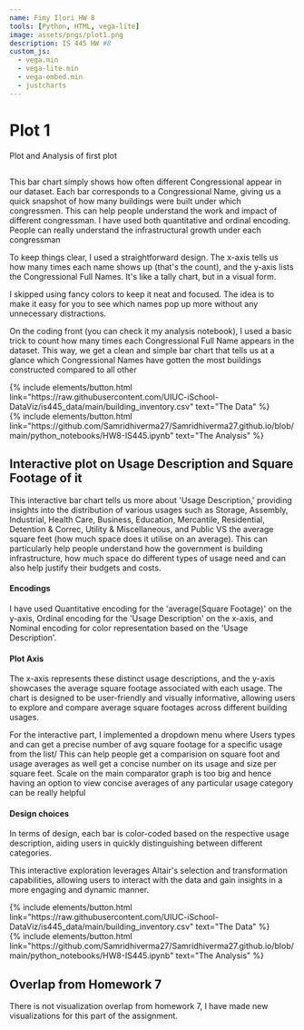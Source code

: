 ```yaml
---
name: Fimy Ilori HW 8
tools: [Python, HTML, vega-lite]
image: assets/pngs/plot1.png
description: IS 445 HW #8 
custom_js:
  - vega.min
  - vega-lite.min
  - vega-embed.min
  - justcharts
---
```



# Plot 1

Plot and Analysis of first plot


## 





<vegachart schema-url="{{ site.baseurl }}/assets/json/visualization.vl (1).json" style="width: 100%"></vegachart>


This bar chart simply shows how often different Congressional appear in our dataset. Each bar corresponds to a Congressional Name, giving us a quick snapshot of how many buildings were built under which congressmen. This can help people understand the work and impact of different congressman. I have used both quantitative and ordinal encoding. People can really understand the infrastructural growth under each congressman


To keep things clear, I used a straightforward design. The x-axis tells us how many times each name shows up (that's the count), and the y-axis lists the Congressional Full Names. It's like a tally chart, but in a visual form.


I skipped using fancy colors to keep it neat and focused. The idea is to make it easy for you to see which names pop up more without any unnecessary distractions.


On the coding front (you can check it my analysis notebook), I used a basic trick to count how many times each Congressional Full Name appears in the dataset. This way, we get a clean and simple bar chart that tells us at a glance which Congressional Names have gotten the most buildings constructed compared to all other



<div class="left">
{% include elements/button.html link="https://raw.githubusercontent.com/UIUC-iSchool-DataViz/is445_data/main/building_inventory.csv" text="The Data" %}
</div>



<div class="right">
{% include elements/button.html link="https://github.com/Samridhiverma27/Samridhiverma27.github.io/blob/main/python_notebooks/HW8-IS445.ipynb" text="The Analysis" %}
</div>



## Interactive plot on Usage Description and Square Footage of it





<vegachart schema-url="{{ site.baseurl }}/assets/json/interactive_bar_chart.json" style="width: 100%"></vegachart>



This interactive bar chart tells us more about 'Usage Description,' providing insights into the distribution of various usages such as Storage, Assembly, Industrial, Health Care, Business, Education, Mercantile, Residential, Detention & Correc, Utility & Miscellaneous, and Public VS the average square feet (how much space does it utilise on an average). This can particularly help people understand how the government is building infrastructure, how much space do different types of usage need and can also help justify their budgets and costs.

#### Encodings

I have used Quantitative encoding for the 'average(Square Footage)' on the y-axis, Ordinal encoding for the 'Usage Description' on the x-axis, and Nominal encoding for color representation based on the 'Usage Description'.

#### Plot Axis

The x-axis represents these distinct usage descriptions, and the y-axis showcases the average square footage associated with each usage. The chart is designed to be user-friendly and visually informative, allowing users to explore and compare average square footages across different building usages.

For the interactive part, I implemented a dropdown menu where Users types and can get a precise number of avg square footage for a specific usage from the list/ This can help people get a comparision on square foot and usage averages as well get a concise number on its usage and size per square feet. Scale on the main comparator graph is too big and hence having an option to view concise averages of any particular usage category can be really helpful

####  Design choices

In terms of design, each bar is color-coded based on the respective usage description, aiding users in quickly distinguishing between different categories.

This interactive exploration leverages Altair's selection and transformation capabilities, allowing users to interact with the data and gain insights in a more engaging and dynamic manner.



<!-- these are written in a combo of html and liquid - --> 

<div class="left">
{% include elements/button.html link="https://raw.githubusercontent.com/UIUC-iSchool-DataViz/is445_data/main/building_inventory.csv" text="The Data" %}
</div>

<div class="right">
{% include elements/button.html link="https://github.com/Samridhiverma27/Samridhiverma27.github.io/blob/main/python_notebooks/HW8-IS445.ipynb" text="The Analysis" %}
</div>

## Overlap from Homework 7

There is not visualization overlap from homework 7, I have made new visualizations for this part of the assignment. 

